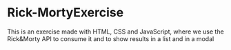 # Rick-MortyExercise
This is an exercise made with HTML, CSS and JavaScript, where we use the Rick&amp;Morty API to consume it and to show results in a list and in a modal
